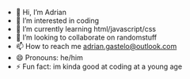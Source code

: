 - 👋 Hi, I’m Adrian
- 👀 I’m interested in coding
- 🌱 I’m currently learning html/javascript/css
- 💞️ I’m looking to collaborate on randomstuff
- 📫 How to reach me adrian.gastelo@outlook.com
- 😄 Pronouns: he/him
- ⚡ Fun fact: im kinda good at coding at a young age
